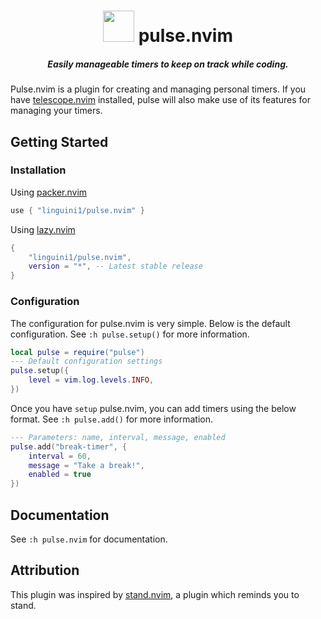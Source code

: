 <div align="center">
    <h1>
        <img style="margin: 0 0 -15px 0;" src="https://cdn-icons-png.flaticon.com/512/5523/5523525.png" width="50px" />
        pulse.nvim
    </h1>
    <h5>Easily manageable timers to keep on track while coding.</h5>
</div>

Pulse.nvim is a plugin for creating and managing personal timers. If you have
[telescope.nvim](https://github.com/nvim-telescope/telescope.nvim) installed, pulse will also make use of its features
for managing your timers.

## Getting Started

### Installation

Using [packer.nvim](https://github.com/wbthomason/packer.nvim)

```lua
use { "linguini1/pulse.nvim" }
```

Using [lazy.nvim](https://github.com/folke/lazy.nvim)

```lua
{
    "linguini1/pulse.nvim",
    version = "*", -- Latest stable release
}
```

### Configuration

The configuration for pulse.nvim is very simple. Below is the default configuration. See `:h pulse.setup()` for more
information.

```lua
local pulse = require("pulse")
--- Default configuration settings
pulse.setup({
    level = vim.log.levels.INFO,
})
```

Once you have `setup` pulse.nvim, you can add timers using the below format. See `:h pulse.add()` for more information.

```lua
--- Parameters: name, interval, message, enabled
pulse.add("break-timer", {
    interval = 60,
    message = "Take a break!",
    enabled = true
})
```

## Documentation

See `:h pulse.nvim` for documentation.

## Attribution

This plugin was inspired by [stand.nvim](https://github.com/mvllow/stand.nvim), a plugin which reminds you to stand.
